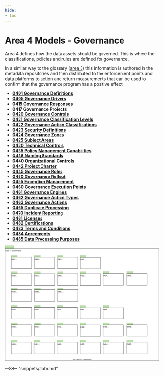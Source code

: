 ```yaml
---
hide:
- toc
---
```


<!-- SPDX-License-Identifier: CC-BY-4.0 -->
<!-- Copyright Contributors to the ODPi Egeria project. -->

# Area 4 Models - Governance

Area 4 defines how the data assets should be governed.
This is where the classifications, policies and rules are
defined for governance.

In a similar way to the glossary ([area 3](/types/3))
this information is authored in the metadata repositories and then distributed to the enforcement points and data
platforms to action and return measurements that can be used to confirm
that the governance program has a positive effect.

* **[0401 Governance Definitions](0401-Governance-Definitions.md)**
* **[0405 Governance Drivers](0405-Governance-Drivers.md)**
* **[0415 Governance Responses](0415-Governance-Responses.md)**
* **[0417 Governance Projects](0417-Governance-Projects.md)**
* **[0420 Governance Controls](0420-Governance-Controls.md)**
* **[0421 Governance Classification Levels](0421-Governance-Classification-Levels.md)**
* **[0422 Governance Action Classifications](0422-Governance-Action-Classifications.md)**
* **[0423 Security Definitions](0423-Security-Definitions.md)**
* **[0424 Governance Zones](0424-Governance-Zones.md)**
* **[0425 Subject Areas](0425-Subject-Areas.md)**
* **[0430 Technical Controls](0430-Technical-Controls.md)**
* **[0435 Policy Management Capabilities](0435-Policy-Management-Capabilities.md)**
* **[0438 Naming Standards](0438-Naming-Standards.md)**
* **[0440 Organizational Controls](0440-Organizational-Controls.md)**
* **[0442 Project Charter](0442-Project-Charter.md)**
* **[0445 Governance Roles](0445-Governance-Roles.md)**
* **[0450 Governance Rollout](0450-Governance-Rollout.md)**
* **[0455 Exception Management](0455-Exception-Management.md)**
* **[0460 Governance Execution Points](0460-Governance-Execution-Points.md)**
* **[0461 Governance Engines](0461-Governance-Engines.md)**
* **[0462 Governance Action Types](0462-Governance-Action-Types.md)**
* **[0463 Governance Actions](0463-Governance-Actions.md)**
* **[0465 Duplicate Processing](0465-Duplicate-Processing.md)**
* **[0470 Incident Reporting](0470-Incident-Reporting.md)**
* **[0481 Licenses](0481-Licenses.md)**
* **[0482 Certifications](0482-Certifications.md)**
* **[0483 Terms and Conditions](0483-Terms-And-Conditions.md)**
* **[0484 Agreements](0484-Agreements.md)**
* **[0485 Data Processing Purposes](0485-Data-Processing-Purposes.md)**

![UML Packages](area-4-governance-overview.svg)

--8<-- "snippets/abbr.md"


